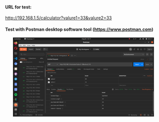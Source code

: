 #### URL for test:
http://192.168.1.5/calculator?valure1=33&valure2=33

#### Test with Postman desktop software tool (https://www.postman.com)
<p align="center">
  <img width="90%" height="90%" src="https://raw.githubusercontent.com/walidamriou/LokumESPIDF/master/009_REST_API/001_Receive_GET_request_with_query_params/doc/Screenshot_2020-08-26_16-17-34.png">
</p>
